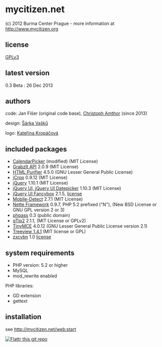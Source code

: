 mycitizen.net
=============

(c) 2012 Burma Center Prague - more information at http://www.mycitizen.org

license
-------
[GPLv3](https://www.gnu.org/licenses/gpl-3.0.html)

latest version
--------------
0.3 Beta : 26 Dec 2013


authors
-------
code:	Jan Fišer (original code base), [Christoph Amthor](http://mycitizen.net) (since 2013)

design:	[Šárka Vašků](http://www.ecn.cz)

logo:	[Kateřina Kropáčová](http://kanadruhou.cz)


included packages
-----------------
- [CalendarPicker](http://roberto.open-lab.com/2010/04/06/ultra-light-jquery-calendar/) (modified) (MIT License)
- [GrabzIt API](http://grabz.it/api/php/) 2.0.9 (MIT License)
- [HTML Purifier](http://htmlpurifier.org/) 4.5.0 (GNU Lesser General Public
    License)
- [jCrop](https://github.com/tapmodo/Jcrop) 0.9.12 (MIT License)
- [jQuery](http://jquery.com/) 1.10.1 (MIT License)
- [jQuery UI, jQuery UI Datepicker](http://jqueryui.com ) 1.10.3 (MIT License)
- [jQuery UI Fancybox](http://fancyapps.com/fancybox/) 2.1.5, [license](http://www.fancyapps.com/fancybox/#license)
- [Mobile-Detect](http://mobiledetect.net) 2.7.1 (MIT License)
- [Nette Framework](http://nette.org/) 0.9.7, PHP 5.2 prefixed ("N"), (New BSD License or GNU GPL version 2 or 3)
- [phpass](http://www.openwall.com/phpass/) 0.3 (public domain)
- [qTip2](http://qtip2.com/) 2.1.1, (MIT License or GPLv2)
- [TinyMCE](http://www.tinymce.com/) 4.0.12 (GNU Lesser General Public
    License version 2.1)
- [Treeview 1.4.1](http://docs.jquery.com/Plugins/Treeview) (MIT license or GPL)
- [zxcvbn](https://github.com/lowe/zxcvbn) 1.0 [license](https://github.com/lowe/zxcvbn/blob/master/LICENSE.txt)

system requirements
-------------------
- PHP version: 5.2 or higher
- MySQL
- mod_rewrite enabled

PHP libraries:
- GD extension
- gettext

installation
------------

see http://mycitizen.net/web:start


[![Flattr this git repo](http://api.flattr.com/button/flattr-badge-large.png)](https://flattr.com/submit/auto?user_id=burmablog&url=https://github.com/BurmaCenterPrague/MyCitizen.net&title=mycitizen.net&language=en&tags=github&category=software) 
